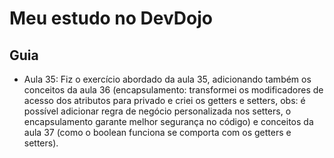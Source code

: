 # Meu estudo no DevDojo
## Guia
- Aula 35: Fiz o exercício abordado da aula 35, adicionando também os conceitos da aula 36 (encapsulamento: transformei os modificadores de acesso dos atributos para privado e criei os getters e setters, obs: é possível adicionar regra de negócio personalizada nos setters, o encapsulamento garante melhor segurança no código) e conceitos da aula 37 (como o boolean funciona se comporta com os getters e setters). 
